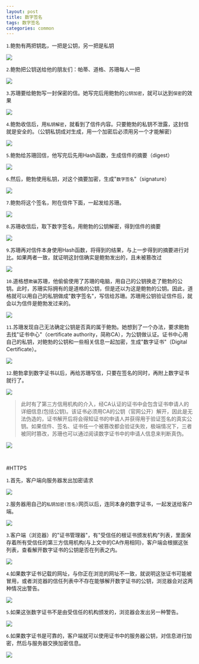 ```yaml
---
layout: post
title: 数字签名
tags: 数字签名
categories: common
---
```


`1`.鲍勃有两把钥匙，一把是公钥，另一把是私钥

![](http://image.beekka.com/blog/201108/bg2011080901.png)

`2`.鲍勃把公钥送给他的朋友们：帕蒂、道格、苏珊每人一把

![](http://image.beekka.com/blog/201108/bg2011080902.png)

`3`.苏珊要给鲍勃写一封保密的信。她写完后用鲍勃的`公钥加密`，就可以达到`保密`的效果

![](http://image.beekka.com/blog/201108/bg2011080903.png)

`4`.鲍勃收信后，用`私钥解密`，就看到了信件内容。只要鲍勃的私钥不泄露，这封信就是安全的。（公钥私钥成对生成，用一个加密后必须用另一个才能解密）

![](http://image.beekka.com/blog/201108/bg2011080904.png)

`5`.鲍勃给苏珊回信，他写完后先用Hash函数，生成信件的摘要（digest）

![](http://image.beekka.com/blog/201108/bg2011080905.png)

`6`.然后，鲍勃使用私钥，对这个摘要加密，生成"`数字签名`"（signature）

![](http://image.beekka.com/blog/201108/bg2011080906.png)

`7`.鲍勃将这个签名，附在信件下面，一起发给苏珊。

![](http://image.beekka.com/blog/201108/bg2011080907.png)

`8`.苏珊收信后，取下数字签名，用鲍勃的公钥解密，得到信件的摘要

![](http://image.beekka.com/blog/201108/bg2011080908.png)

`9`.苏珊再对信件本身使用Hash函数，将得到的结果，与上一步得到的摘要进行对比。如果两者一致，就证明这封信确实是鲍勃发出的，且未被篡改过

![](http://image.beekka.com/blog/201108/bg2011080909.png)

`10`.道格想`欺骗`苏珊，他偷偷使用了苏珊的电脑，用自己的公钥换走了鲍勃的公钥。此时，苏珊实际拥有的是道格的公钥，但是还以为这是鲍勃的公钥。因此，道格就可以用自己的私钥做成"数字签名"，写信给苏珊。苏珊用公钥验证信件后，就会以为信件是鲍勃发过来的。

![](http://image.beekka.com/blog/201108/bg2011080910.png)

`11`.苏珊发现自己无法确定公钥是否真的属于鲍勃。她想到了一个办法，要求鲍勃去找"证书中心"（certificate authority，简称CA），为公钥做认证。证书中心用自己的私钥，对鲍勃的公钥和一些相关信息一起加密，生成"数字证书"（Digital Certificate）。

![](http://image.beekka.com/blog/201108/bg2011080911.png)

`12`.鲍勃拿到数字证书以后，再给苏珊写信，只要在签名的同时，再附上数字证书就行了。

![](http://image.beekka.com/blog/201108/bg2011080912.png)

>此时有了第三方信用机构的介入，经CA认证的证书中会包含证书申请人的详细信息(包括公钥)。该证书必须用CA的公钥（官网公开）解开，因此是无法伪造的，证书解开后将会得知证书的申请人并获得用于验证签名的真实公钥。如果信件、签名、证书任一个被篡改都会验证失败，极端情况下，三者被同时篡改，苏珊也可以通过阅读数字证书中的申请人信息来判断真伪。

![](http://upload.wikimedia.org/wikipedia/commons/thumb/2/2b/Digital_Signature_diagram.svg/1024px-Digital_Signature_diagram.svg.png)

<br>

#HTTPS

`1`.首先，客户端向服务器发出加密请求

![](http://image.beekka.com/blog/201108/bg2011080915.png)

`2`.服务器用自己的`私钥加密(签名)`网页以后，连同本身的数字证书，一起发送给客户端。

![](http://image.beekka.com/blog/201108/bg2011080916.png)

`3`.客户端（浏览器）的"证书管理器"，有"受信任的根证书颁发机构"列表，里面保存着所有受信任的第三方信用机构(与上文中的CA作用相同)，客户端会根据这张列表，查看解开数字证书的公钥是否在列表之内。

![](http://image.beekka.com/blog/201108/bg2011080917.png)

`4`.如果数字证书记载的网址，与你正在浏览的网址不一致，就说明这张证书可能被冒用，或者浏览器的信任列表中不存在能够解开数字证书的公钥，浏览器会对这两种情况出警告。

![](http://image.beekka.com/blog/201108/bg2011080918.png)

`5`.如果这张数字证书不是由受信任的机构颁发的，浏览器会发出另一种警告。

![](http://image.beekka.com/blog/201108/bg2011080919.jpg)

`6`.如果数字证书是可靠的，客户端就可以使用证书中的服务器公钥，对信息进行加密，然后与服务器交换加密信息。

![](http://image.beekka.com/blog/201108/bg2011080920.png)